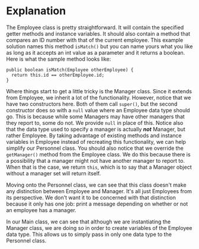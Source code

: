 # Explanation

The Employee class is pretty straightforward. It will contain the specified getter methods and instance variables. It should also contain a method that compares an ID number with that of the current employee. This example solution names this method `isMatch()` but you can name yours what you like as long as it accepts an int value as a parameter and it returns a boolean. Here is what the sample method looks like:

```
public boolean isMatch(Employee otherEmployee) {
  return this.id == otherEmployee.id;
}
```

Where things start to get a little tricky is the Manager class. Since it extends from Employee, we inherit a lot of the functionality. However, notice that we have two constructors here. Both of them call `super()`, but the second constructor does so with a `null` value where an Employee data type should go. This is because while some Managers may have other managers that they report to, some do not. We provide `null` in place of this. Notice also that the data type used to specify a manager is actually ***not*** Manager, but rather Employee. By taking advantage of existing methods and instance variables in Employee instead of recreating this functionality, we can help simplify our Personnel class. You should also notice that we override the `getManager()` method from the Employee class. We do this because there is a possibility that a manager might not have another manager to report to. When that is the case, we return `this`, which is to say that a Manager object without a manager set will return itself.

Moving onto the Personnel class, we can see that this class doesn't make any distinction between Employee and Manager. It's all just Employees from its perspective. We don't want it to be concerned with that distinction because it only has one job: print a message depending on whether or not an employee has a manager.

In our Main class, we can see that although we are instantiating the Manager class, we are doing so in order to create variables of the Employee data type. This allows us to simply pass in only one data type to the Personnel class.
